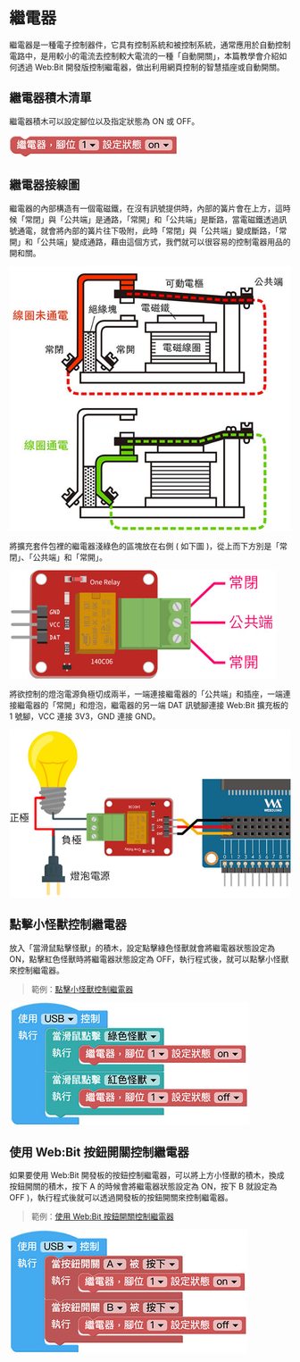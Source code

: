 # 繼電器

繼電器是一種電子控制器件，它具有控制系統和被控制系統，通常應用於自動控制電路中，是用較小的電流去控制較大電流的一種「自動開關」，本篇教學會介紹如何透過 Web:Bit 開發版控制繼電器，做出利用網頁控制的智慧插座或自動開關。

## 繼電器積木清單

繼電器積木可以設定腳位以及指定狀態為 ON 或 OFF。

![LED](../../../../media/zh-tw/education/extension-full-package/relay-01.jpg)


## 繼電器接線圖

繼電器的內部構造有一個電磁鐵，在沒有訊號提供時，內部的簧片會在上方，這時候「常閉」與「公共端」是通路，「常開」和「公共端」是斷路，當電磁鐵透過訊號通電，就會將內部的簧片往下吸附，此時「常閉」與「公共端」變成斷路，「常開」和「公共端」變成通路，藉由這個方式，我們就可以很容易的控制電器用品的開和關。

![LED](../../../../media/zh-tw/education/extension-full-package/relay-02.jpg)

將擴充套件包裡的繼電器淺綠色的區塊放在右側 ( 如下圖 )，從上而下方別是「常閉」、「公共端」和「常開」。

![LED](../../../../media/zh-tw/education/extension-full-package/relay-03.jpg)

將欲控制的燈泡電源負極切成兩半，一端連接繼電器的「公共端」和插座，一端連接繼電器的「常開」和燈泡，繼電器的另一端 DAT 訊號腳連接 Web:Bit 擴充板的 1 號腳，VCC 連接 3V3，GND 連接 GND。

![LED](../../../../media/zh-tw/education/extension-full-package/relay-04.jpg)


## 點擊小怪獸控制繼電器

放入「當滑鼠點擊怪獸」的積木，設定點擊綠色怪獸就會將繼電器狀態設定為 ON，點擊紅色怪獸時將繼電器狀態設定為 OFF，執行程式後，就可以點擊小怪獸來控制繼電器。

> 範例：[點擊小怪獸控制繼電器](https://testwbit.webduino.tw/blockly/?demo=default#byr1mjv0wb53m)

![LED](../../../../media/zh-tw/education/extension-full-package/relay-05.jpg)


## 使用 Web:Bit 按鈕開關控制繼電器

如果要使用 Web:Bit 開發板的按鈕控制繼電器，可以將上方小怪獸的積木，換成按鈕開關的積木，按下 A 的時候會將繼電器狀態設定為 ON，按下 B 就設定為 OFF )，執行程式後就可以透過開發板的按鈕開關來控制繼電器。

> 範例：[使用 Web:Bit 按鈕開關控制繼電器](https://testwbit.webduino.tw/blockly/?demo=default#r34oA1XXxzwqd)

![LED](../../../../media/zh-tw/education/extension-full-package/relay-06.jpg)
